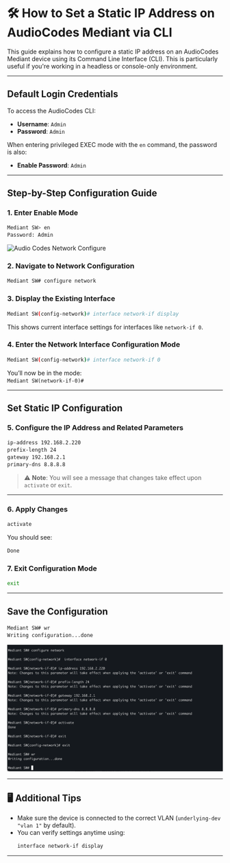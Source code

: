 # 🛠️ How to Set a Static IP Address on AudioCodes Mediant via CLI

This guide explains how to configure a static IP address on an AudioCodes Mediant device using its Command Line Interface (CLI). This is particularly useful if you're working in a headless or console-only environment.

---

##  Default Login Credentials

To access the AudioCodes CLI:

- **Username**: `Admin`
- **Password**: `Admin`

When entering privileged EXEC mode with the `en` command, the password is also:

- **Enable Password**: `Admin`

---

##  Step-by-Step Configuration Guide

### 1. Enter Enable Mode

```bash
Mediant SW> en
Password: Admin
```

![Audio Codes Network Configure](../screenshots/audiocodes-static-ip-configuration001.png.png)

### 2. Navigate to Network Configuration

```bash
Mediant SW# configure network
```

### 3. Display the Existing Interface

```bash
Mediant SW(config-network)# interface network-if display
```

This shows current interface settings for interfaces like `network-if 0`.

### 4. Enter the Network Interface Configuration Mode

```bash
Mediant SW(config-network)# interface network-if 0
```

You’ll now be in the mode:  
`Mediant SW(network-if-0)#`

---

## Set Static IP Configuration

### 5. Configure the IP Address and Related Parameters

```bash
ip-address 192.168.2.220
prefix-length 24
gateway 192.168.2.1
primary-dns 8.8.8.8
```

> ⚠️ **Note**: You will see a message that changes take effect upon `activate` or `exit`.

---

### 6. Apply Changes

```bash
activate
```

You should see:
```bash
Done
```

### 7. Exit Configuration Mode

```bash
exit
```

---

##  Save the Configuration

```bash
Mediant SW# wr
Writing configuration...done
```

![Audio Codes Network Configure 02](../screenshots/audiocodes-static-ip-configuration002.png)

---


## 🖥️ Additional Tips

- Make sure the device is connected to the correct VLAN (`underlying-dev "vlan 1"` by default).
- You can verify settings anytime using:
  ```bash
  interface network-if display
  ```

---


